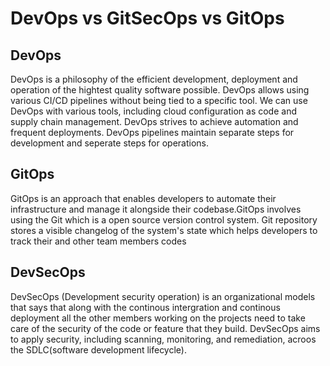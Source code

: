 # DevOps vs GitSecOps vs GitOps

## DevOps
DevOps is a philosophy of the efficient development, deployment and operation of the hightest quality software possible. DevOps allows using various CI/CD pipelines 
without being tied to a specific tool. We can use DevOps with various tools, including cloud configuration as code and supply chain management. DevOps strives to achieve
automation and frequent deployments. DevOps pipelines maintain separate steps for development and seperate steps for operations.

## GitOps
GitOps is an approach that enables developers to automate their infrastructure and manage it alongside their codebase.GitOps involves using the Git which is a open source
version control system.  Git repository stores a visible changelog of the system's state which helps developers to track their and other team members codes

## DevSecOps
DevSecOps (Development security operation) is an organizational models that says that along with the continous intergration and continous deployment all the other members 
working on the projects need to take care of the security of the code or feature that they build. DevSecOps aims to apply security, including scanning, monitoring,
and remediation, acroos the SDLC(software development lifecycle).
